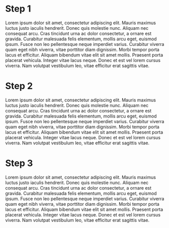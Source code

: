# Step 1

Lorem ipsum dolor sit amet, consectetur adipiscing elit. Mauris maximus luctus justo iaculis hendrerit. Donec quis molestie nunc. Aliquam nec consequat arcu. Cras tincidunt urna ac dolor consectetur, a ornare est gravida. Curabitur malesuada felis elementum, mollis arcu eget, euismod ipsum. Fusce non leo pellentesque neque imperdiet varius. Curabitur viverra quam eget nibh viverra, vitae porttitor diam dignissim. Morbi tempor porta lacus et efficitur. Aliquam bibendum vitae elit sit amet mollis. Praesent porta placerat vehicula. Integer vitae lacus neque. Donec et est vel lorem cursus viverra. Nam volutpat vestibulum leo, vitae efficitur erat sagittis vitae.

# Step 2

Lorem ipsum dolor sit amet, consectetur adipiscing elit. Mauris maximus luctus justo iaculis hendrerit. Donec quis molestie nunc. Aliquam nec consequat arcu. Cras tincidunt urna ac dolor consectetur, a ornare est gravida. Curabitur malesuada felis elementum, mollis arcu eget, euismod ipsum. Fusce non leo pellentesque neque imperdiet varius. Curabitur viverra quam eget nibh viverra, vitae porttitor diam dignissim. Morbi tempor porta lacus et efficitur. Aliquam bibendum vitae elit sit amet mollis. Praesent porta placerat vehicula. Integer vitae lacus neque. Donec et est vel lorem cursus viverra. Nam volutpat vestibulum leo, vitae efficitur erat sagittis vitae.

# Step 3

Lorem ipsum dolor sit amet, consectetur adipiscing elit. Mauris maximus luctus justo iaculis hendrerit. Donec quis molestie nunc. Aliquam nec consequat arcu. Cras tincidunt urna ac dolor consectetur, a ornare est gravida. Curabitur malesuada felis elementum, mollis arcu eget, euismod ipsum. Fusce non leo pellentesque neque imperdiet varius. Curabitur viverra quam eget nibh viverra, vitae porttitor diam dignissim. Morbi tempor porta lacus et efficitur. Aliquam bibendum vitae elit sit amet mollis. Praesent porta placerat vehicula. Integer vitae lacus neque. Donec et est vel lorem cursus viverra. Nam volutpat vestibulum leo, vitae efficitur erat sagittis vitae.
